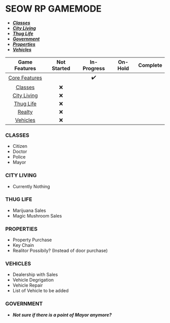 # SEOW RP GAMEMODE

- [**_Classes_**](#classes)
- [**_City Living_**](#city-living)
- [**_Thug Life_**](#thug-life)
- [**_Government_**](#government)
- [**_Properties_**](#properties)
- [**_Vehicles_**](#vehicles)

|          **Game Features**           | **Not Started** | **In-Progress** | **On-Hold** | **Complete** |
| :----------------------------------: | :-------------: | :-------------: | :---------: | :----------: |
| [Core Features](/Docs/pages/CORE.md) |                 |       ✔️        |             |              |
|  [Classes](/Docs/pages/CLASSES.md)   |       ❌        |                 |             |              |
|  [City Living](/Docs/pages/CITY.md)  |       ❌        |                 |             |              |
|   [Thug Life](/Docs/pages/THUG.md)   |       ❌        |                 |             |              |
|   [Realty](/Docs/pages/REALTY.md)    |       ❌        |                 |             |              |
| [Vehicles](/Docs/pages/VEHICLES.md)  |       ❌        |                 |             |              |

### CLASSES

- Citizen
- Doctor
- Police
- Mayor

### CITY LIVING

- Currently Nothing

### THUG LIFE

- Marijuana Sales
- Magic Mushroom Sales

### PROPERTIES

- Property Purchase
- Key Chain
- Realitor Possibily? (Instead of door purchase)

### VEHICLES

- Dealership with Sales
- Vehicle Degrigation
- Vehicle Repair
- List of Vehicle to be added

### GOVERNMENT

- **_Not sure if there is a point of Mayor anymore?_**
